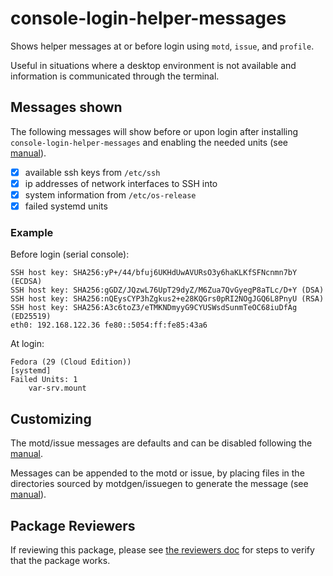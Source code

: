 # console-login-helper-messages

Shows helper messages at or before login using `motd`, `issue`, and `profile`.

Useful in situations where a desktop environment is not available and information is communicated through the terminal.

## Messages shown

The following messages will show before or upon login after installing `console-login-helper-messages` and enabling the needed units (see [manual](manual.md)).

- [x] available ssh keys from `/etc/ssh`
- [x] ip addresses of network interfaces to SSH into
- [x] system information from `/etc/os-release`
- [x] failed systemd units

### Example

Before login (serial console):

```
SSH host key: SHA256:yP+/44/bfuj6UKHdUwAVURsO3y6haKLKfSFNcnmn7bY (ECDSA)
SSH host key: SHA256:gGDZ/JQzwL76UpT29dyZ/M6Zua7QvGyegP8aTLc/D+Y (DSA)
SSH host key: SHA256:nQEysCYP3hZgkus2+e28KQGrs0pRI2NOgJGQ6L8PnyU (RSA)
SSH host key: SHA256:A3c6toZ3/eTMKNDmyyG9CYUSWsdSunmTeOC68iuDfAg (ED25519)
eth0: 192.168.122.36 fe80::5054:ff:fe85:43a6
```

At login:

```
Fedora (29 (Cloud Edition))
[systemd]
Failed Units: 1
    var-srv.mount
```

## Customizing

The motd/issue messages are defaults and can be disabled following the [manual](manual.md#Disabling-messages).

Messages can be appended to the motd or issue, by placing
files in the directories sourced by motdgen/issuegen to generate
the message (see [manual](manual.md#Appending-messages)).

## Package Reviewers

If reviewing this package, please see [the reviewers doc](reviewers.md) for steps to verify that the
package works.
